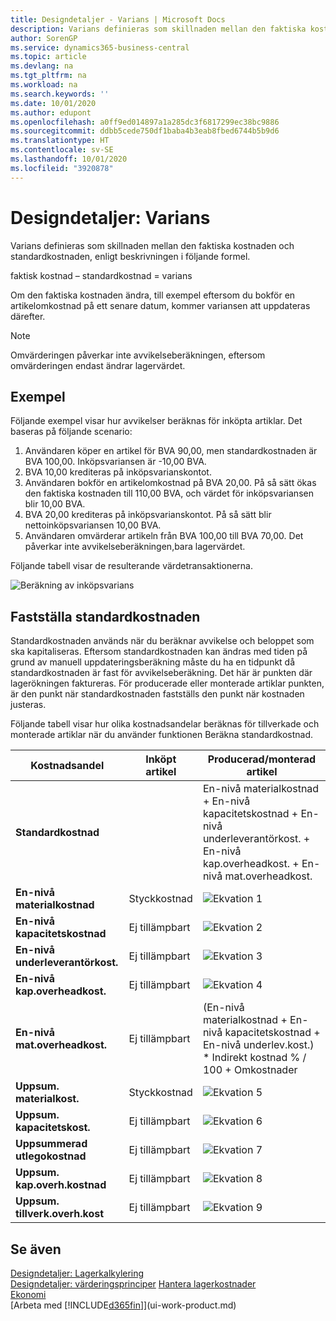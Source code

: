 ```yaml
---
title: Designdetaljer - Varians | Microsoft Docs
description: Varians definieras som skillnaden mellan den faktiska kostnaden och standardkostnaden, enligt beskrivningen i följande formel.
author: SorenGP
ms.service: dynamics365-business-central
ms.topic: article
ms.devlang: na
ms.tgt_pltfrm: na
ms.workload: na
ms.search.keywords: ''
ms.date: 10/01/2020
ms.author: edupont
ms.openlocfilehash: a0ff9ed014897a1a285dc3f6817299ec38bc9886
ms.sourcegitcommit: ddbb5cede750df1baba4b3eab8fbed6744b5b9d6
ms.translationtype: HT
ms.contentlocale: sv-SE
ms.lasthandoff: 10/01/2020
ms.locfileid: "3920878"
---
```

# <a name="design-details-variance"></a>Designdetaljer: Varians
Varians definieras som skillnaden mellan den faktiska kostnaden och standardkostnaden, enligt beskrivningen i följande formel.  

 faktisk kostnad – standardkostnad = varians  

 Om den faktiska kostnaden ändra, till exempel eftersom du bokför en artikelomkostnad på ett senare datum, kommer variansen att uppdateras därefter.  

> [!NOTE]  
>  Omvärderingen påverkar inte avvikelseberäkningen, eftersom omvärderingen endast ändrar lagervärdet.  

## <a name="example"></a>Exempel  
 Följande exempel visar hur avvikelser beräknas för inköpta artiklar. Det baseras på följande scenario:  

1.  Användaren köper en artikel för BVA 90,00, men standardkostnaden är BVA 100,00. Inköpsvariansen är -10,00 BVA.  
2.  BVA 10,00 krediteras på inköpsvarianskontot.  
3.  Användaren bokför en artikelomkostnad på BVA 20,00. På så sätt ökas den faktiska kostnaden till 110,00 BVA, och värdet för inköpsvariansen blir 10,00 BVA.  
4.  BVA 20,00 krediteras på inköpsvarianskontot. På så sätt blir nettoinköpsvariansen 10,00 BVA.  
5.  Användaren omvärderar artikeln från BVA 100,00 till BVA 70,00. Det påverkar inte avvikelseberäkningen,bara lagervärdet.  

 Följande tabell visar de resulterande värdetransaktionerna.  

 ![Beräkning av inköpsvarians](media/design_details_inventory_costing_11_purchase_variance.png "Beräkning av inköpsvarians")  

## <a name="determining-the-standard-cost"></a>Fastställa standardkostnaden  
 Standardkostnaden används när du beräknar avvikelse och beloppet som ska kapitaliseras. Eftersom standardkostnaden kan ändras med tiden på grund av manuell uppdateringsberäkning måste du ha en tidpunkt då standardkostnaden är fast för avvikelseberäkning. Det här är punkten där lagerökningen faktureras. För producerade eller monterade artiklar punkten, är den punkt när standardkostnaden fastställs den punkt när kostnaden justeras.  

 Följande tabell visar hur olika kostnadsandelar beräknas för tillverkade och monterade artiklar när du använder funktionen Beräkna standardkostnad.  

|Kostnadsandel|Inköpt artikel|Producerad/monterad artikel|  
|----------------|--------------------|------------------------------|  
|**Standardkostnad**||En-nivå materialkostnad + En-nivå kapacitetskostnad + En-nivå underleverantörkost. + En-nivå kap.overheadkost. + En-nivå mat.overheadkost.|  
|**En-nivå materialkostnad**|Styckkostnad|![Ekvation 1](media/design_details_inventory_costing_11_equation_1.png "Ekvation 1")|  
|**En-nivå kapacitetskostnad**|Ej tillämpbart|![Ekvation 2](media/design_details_inventory_costing_11_equation_2.png "Ekvation 2")|  
|**En-nivå underleverantörkost.**|Ej tillämpbart|![Ekvation 3](media/design_details_inventory_costing_11_equation_3.png "Ekvation 3")|  
|**En-nivå kap.overheadkost.**|Ej tillämpbart|![Ekvation 4](media/design_details_inventory_costing_11_equation_4.png "Ekvation 4")|  
|**En-nivå mat.overheadkost.**|Ej tillämpbart|(En-nivå materialkostnad + En-nivå kapacitetskostnad + En-nivå underlev.kost.) * Indirekt kostnad % / 100 + Omkostnader|  
|**Uppsum. materialkost.**|Styckkostnad|![Ekvation 5](media/design_details_inventory_costing_11_equation_5.png "Ekvation 5")|  
|**Uppsum. kapacitetskost.**|Ej tillämpbart|![Ekvation 6](media/design_details_inventory_costing_11_equation_6.png "Ekvation 6")|  
|**Uppsummerad utlegokostnad**|Ej tillämpbart|![Ekvation 7](media/design_details_inventory_costing_11_equation_7.png "Ekvation 7")|  
|**Uppsum. kap.overh.kostnad**|Ej tillämpbart|![Ekvation 8](media/design_details_inventory_costing_11_equation_8.png "Ekvation 8")|  
|**Uppsum. tillverk.overh.kost**|Ej tillämpbart|![Ekvation 9](media/design_details_inventory_costing_11_equation_9.png "Ekvation 9")|  

## <a name="see-also"></a>Se även  
 [Designdetaljer: Lagerkalkylering](design-details-inventory-costing.md)   
 [Designdetaljer: värderingsprinciper](design-details-costing-methods.md) [Hantera lagerkostnader](finance-manage-inventory-costs.md)  
 [Ekonomi](finance.md)  
 [Arbeta med [!INCLUDE[d365fin](includes/d365fin_md.md)]](ui-work-product.md)
